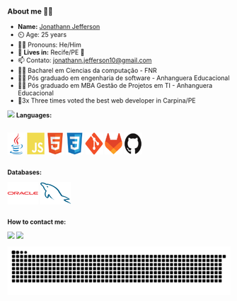 ### About me 👨‍💻 
- <b>Name:</b>  <a href="https://www.linkedin.com/in/jonathann-jefferson-21a682134/">Jonathann Jefferson</a>
- ⏲️ Age:</b> 25 years
- 👨‍💻 Pronouns:</b> He/Him
- 🌇 <b>Lives in:</b> Recife/PE 🌴 
- 📫 Contato: <a>jonathann.jefferson10@gmail.com</a>
- 👨‍💻 Bacharel em Ciencias da computação - FNR
- 👨‍💻 Pós graduado em engenharia de software - Anhanguera Educacional
- 👨‍💻 Pós graduado em MBA Gestão de Projetos em TI - Anhanguera Educacional
- 🥇3x Three times voted the best web developer in Carpina/PE


<a href="https://github.com/jonathannjefferson"></a>
  <img height="180em" src="https://github-readme-stats.vercel.app/api/top-langs/?username=jonathannjefferson&layout=compact&langs_count=7&theme=github_dark"/>
<b>Languages:</b><br>
<div style="display: inline_block"><br>
  <img align="center" alt="Jonathann-JAVA" height="50" width="40" src="https://raw.githubusercontent.com/devicons/devicon/master/icons/java/java-original.svg"/> 
  <img align="center" alt="Jonathann-Js" height="50" width="40" src="https://raw.githubusercontent.com/devicons/devicon/master/icons/javascript/javascript-plain.svg"/>
  <img align="center" alt="Jonathann-HTML" height="50" width="40" src="https://raw.githubusercontent.com/devicons/devicon/master/icons/html5/html5-original.svg"/>
  <img align="center" alt="Jonathann-CSS" height="50" width="40" src="https://raw.githubusercontent.com/devicons/devicon/master/icons/css3/css3-original.svg">
  <img align="center" alt="Jonathann-GIT" height="50" width="40" src="https://raw.githubusercontent.com/devicons/devicon/master/icons/git/git-original.svg">
  <img align="center" alt="Jonathann-GITLAB" height="50" width="40" src="https://raw.githubusercontent.com/devicons/devicon/master/icons/gitlab/gitlab-original.svg">
  <img align="center" alt="Jonathann-GITHUB" height="50" width="40" src="https://raw.githubusercontent.com/devicons/devicon/master/icons/github/github-original.svg">
</div><br>

 
<b>Databases:</b>
 
<div style="display: inline_block">
  <img align="center" alt="Jonathann-Oracle" height="50" width="70" src="https://raw.githubusercontent.com/devicons/devicon/master/icons/oracle/oracle-original.svg">
  <img align="center" alt="Jonathann-MySql" height="50" width="70" src="https://raw.githubusercontent.com/devicons/devicon/master/icons/mysql/mysql-original.svg">
</div>
 
<br><b>How to contact me:</b><br>
 
<div> 
  <a href="mailto:jonathann.jefferson10@gmail.com"><img src="https://img.shields.io/badge/Gmail-D14836?style=for-the-badge&logo=gmail&logoColor=white" target="_blank"></a>
  <a href="https://www.linkedin.com/in/jonathann-jefferson-21a682134/" target="_blank"><img src="https://img.shields.io/badge/-LinkedIn-%230077B5?style=for-the-badge&logo=linkedin&logoColor=white" target="_blank"></a> 
 
  ![Snake animation](https://github.com/jonathannjefferson/jonathannjefferson/blob/output/github-contribution-grid-snake.svg)
 </div>
